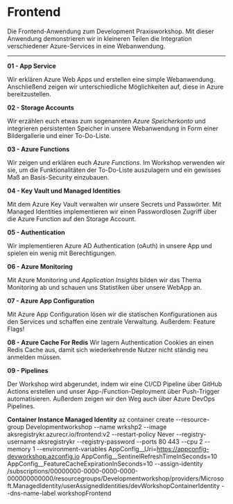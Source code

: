 # Frontend


Die Frontend-Anwendung zum Development Praxisworkshop.
Mit dieser Anwendung demonstrieren wir in kleineren Teilen die Integration verschiedener Azure-Services in eine Webanwendung.

---

**01 - App Service**

Wir erklären Azure Web Apps und erstellen eine simple Webanwendung. Anschließend zeigen wir unterschiedliche Möglichkeiten auf, diese in Azure bereitzustellen.

**02 - Storage Accounts**

Wir erzählen euch etwas zum sogenannten *Azure Speicherkonto* und integrieren persistenten Speicher in unsere Webanwendung in Form einer Bildergallerie und einer To-Do-Liste.

**03 - Azure Functions**

Wir zeigen und erklären euch *Azure Functions*. Im Workshop verwenden wir sie, um die Funktionalitäten der To-Do-Liste auszulagern und ein gewisses Maß an Basis-Security einzubauen.

**04 - Key Vault und Managed Identities**

Mit dem Azure Key Vault verwalten wir unsere Secrets und Passwörter. Mit Managed Identities implementieren wir einen Passwordlosen Zugriff über die Azure Function auf den Storage Account.

**05 - Authentication**

Wir implementieren Azure AD Authentication (oAuth) in unsere App und spielen ein wenig mit Berechtigungen.

**06 - Azure Monitoring**

Mit Azure Monitoring und *Application Insights* bilden wir das Thema Monitoring ab und schauen uns Statistiken über unsere WebApp an.

**07 - Azure App Configuration**

Mit Azure App Configuration lösen wir die statischen Konfigurationen aus den Services und schaffen eine zentrale Verwaltung.
Außerdem: Feature Flags!

**08 - Azure Cache For Redis**
Wir lagern Authentication Cookies an einen Redis Cache aus, damit sich wiederkehrende Nutzer nicht ständig neu anmelden müssen.

**09 - Pipelines**

Der Workshop wird abgerundet, indem wir eine CI/CD Pipeline über GitHub Actions erstellen und unser App-/Function-Deployment über Push-Trigger automatisieren.
Außerdem zeigen wir den Weg auch über Azure DevOps Pipelines.

**Container Instance Managed Identity**
az container create --resource-group Developmentworkshop --name wrkshp2 --image aksregistrykr.azurecr.io/frontend:v2 --restart-policy Never --registry-username aksregistrykr --registry-password <REGISTRYPASSWORD> --ports 80 443 --cpu 2 --memory 1 --environment-variables AppConfig__Uri=https://appconfig-devworkshop.azconfig.io AppConfig__SentinelRefreshTimeInSeconds=10 AppConfig__FeatureCacheExpirationInSeconds=10 --assign-identity /subscriptions/00000000-0000-0000-0000-000000000000/resourcegroups/Developmentworkshop/providers/Microsoft.ManagedIdentity/userAssignedIdentities/devWorkshopContainerIdentity --dns-name-label workshopFrontend
